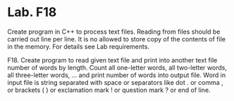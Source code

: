 # Lab. F18

Create program in C++ to process text files. Reading from files should be carried out line per line. It is no allowed to store copy of the contents of file in the memory. For details see Lab requirements.

F18. Create program to read given text file and print into another text file number of words by length. Count all one-letter words, all two-letter words, all three-letter words, ... and print number of words into output file. Word in input file is string separated with space or separators like  dot . or comma , or brackets ( ) or exclamation mark ! or question mark ? or end of line.
